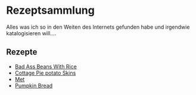 # Rezeptsammlung

Alles was ich so in den Weiten des Internets gefunden habe und irgendwie katalogisieren will....

## Rezepte
* [Bad Ass Beans With Rice](rezepte/bad_ass_beans_and_rice.md)
* [Cottage Pie potato Skins](rezepte/cottage_pie_potato_skins.md)
* [Met](rezepte/met.md)
* [Pumpkin Bread](rezepte/pumpkin_bread.md)
